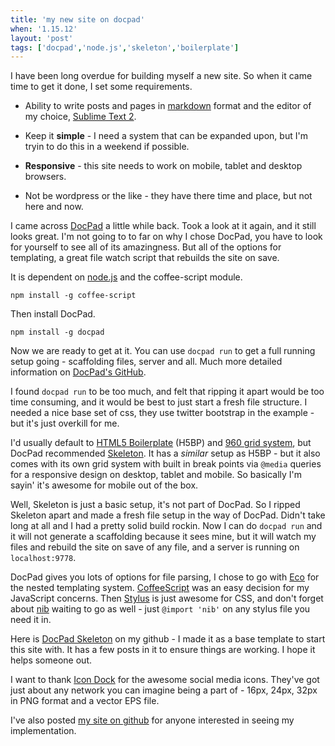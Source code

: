```yaml
---
title: 'my new site on docpad'
when: '1.15.12'
layout: 'post'
tags: ['docpad','node.js','skeleton','boilerplate']
---
```


I have been long overdue for building myself a new site. So when it came time to get it done, I set some requirements.

*	Ability to write posts and pages in [markdown](http://daringfireball.net/projects/markdown/syntax) format and the editor of my choice, [Sublime Text 2](http://www.sublimetext.com/2).

*	Keep it **simple** - I need a system that can be expanded upon, but I'm tryin to do this in a weekend if possible.

*	**Responsive** - this site needs to work on mobile, tablet and desktop browsers.

*	Not be wordpress or the like - they have there time and place, but not here and now.

I came across [DocPad](https://github.com/bevry/docpad) a little while back. Took a look at it again, and it still looks great. I'm not going to to far on why I chose DocPad, you have to look for yourself to see all of its amazingness. But all of the options for templating, a great file watch script that rebuilds the site on save.

It is dependent on [node.js](http://nodejs.org/#download) and the coffee-script module.

	npm install -g coffee-script

Then install DocPad.

	npm install -g docpad

Now we are ready to get at it. You can use `docpad run` to get a full running setup going - scaffolding files, server and all. Much more detailed information on [DocPad's GitHub](https://github.com/bevry/docpad).

I found `docpad run` to be too much, and felt that ripping it apart would be too time consuming, and it would be best to just start a fresh file structure. I needed a nice base set of css, they use twitter bootstrap in the example - but it's just overkill for me.

I'd usually default to [HTML5 Boilerplate](http://html5boilerplate.com/) (H5BP) and [960 grid system](http://960.gs/), but DocPad recommended [Skeleton](http://www.getskeleton.com/). It has a _similar_ setup as H5BP - but it also comes with its own grid system with built in break points via `@media` queries for a responsive design on desktop, tablet and mobile. So basically I'm sayin' it's awesome for mobile out of the box.

Well, Skeleton is just a basic setup, it's not part of DocPad. So I ripped Skeleton apart and made a fresh file setup in the way of DocPad. Didn't take long at all and I had a pretty solid build rockin. Now I can do `docpad run` and it will not generate a scaffolding because it sees mine, but it will watch my files and rebuild the site on save of any file, and a server is running on `localhost:9778`.

DocPad gives you lots of options for file parsing, I chose to go with [Eco](https://github.com/sstephenson/eco) for the nested templating system. [CoffeeScript](http://coffeescript.org/) was an easy decision for my JavaScript concerns. Then [Stylus](http://learnboost.github.com/stylus/) is just awesome for CSS, and don't forget about [nib](https://github.com/visionmedia/nib) waiting to go as well - just `@import 'nib'` on any stylus file you need it in.

Here is [DocPad Skeleton](https://github.com/ckihneman/DocPad-Skeleton) on my github - I made it as a base template to start this site with. It has a few posts in it to ensure things are working. I hope it helps someone out.

I want to thank [Icon Dock](http://icondock.com/free/vector-social-media-icons) for the awesome social media icons. They've got just about any network you can imagine being a part of - 16px, 24px, 32px in PNG format and a vector EPS file.

I've also posted [my site on github](https://github.com/ckihneman/chriskihneman.com) for anyone interested in seeing my implementation.
